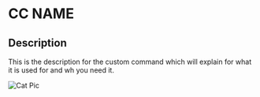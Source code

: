# CC NAME

## Description

This is the description for the custom command which will explain for what it is used for and wh you need it.  

![Cat Pic](../../assets/cat.jpeg?raw=true)